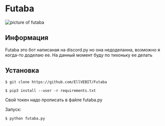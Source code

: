 # Futaba
![picture of futaba](https://i.pinimg.com/originals/6f/99/58/6f9958d10634838a8e96100efcb0eb67.jpg)

## Информация
Futaba это бот написаная на discord.py но она недоделанна, возможно я когда-то доделаю ее. На данный момент буду по тихоньку ее делать

## Установка
```
$ git clone https://github.com/EllVEBIT/Futaba
```

```
$ pip3 install --user -r requirements.txt
```

Свой токен надо прописать в файле futaba.py

Запуск:
```
$ python futaba.py
```
